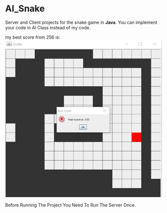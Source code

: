 # AI_Snake
 Server and Client projects for the snake game in **Java**.
 You can implement your code in AI Class instead of my code.

my best score from 256 is:
[![best Score](https://github.com/MohamadAli22/AI_Snake/blob/master/bestScore_133.png "best Score")](https://github.com/MohamadAli22/AI_Snake/blob/master/bestScore_133.png "best Score")

Before Running The Project You Need To Run The Server Once.
